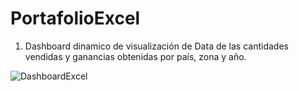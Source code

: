# PortafolioExcel

1. Dashboard dinamico de visualización de Data de las cantidades vendidas y ganancias obtenidas por país, zona y año.

![DashboardExcel](https://github.com/user-attachments/assets/ae25c47c-5b2a-4799-9173-4e48690c16e7)

